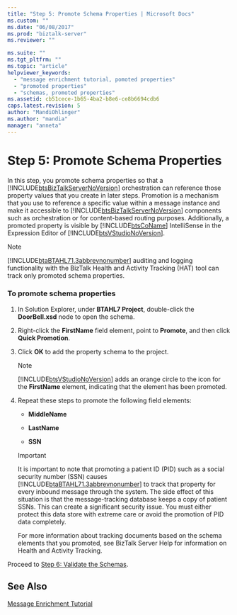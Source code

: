 ```yaml
---
title: "Step 5: Promote Schema Properties | Microsoft Docs"
ms.custom: ""
ms.date: "06/08/2017"
ms.prod: "biztalk-server"
ms.reviewer: ""

ms.suite: ""
ms.tgt_pltfrm: ""
ms.topic: "article"
helpviewer_keywords: 
  - "message enrichment tutorial, pomoted properties"
  - "promoted properties"
  - "schemas, promoted properties"
ms.assetid: cb51cece-1b65-4ba2-b8e6-ce8b6694cdb6
caps.latest.revision: 5
author: "MandiOhlinger"
ms.author: "mandia"
manager: "anneta"
---
```

# Step 5: Promote Schema Properties
In this step, you promote schema properties so that a [!INCLUDE[btsBizTalkServerNoVersion](../../includes/btsbiztalkservernoversion-md.md)] orchestration can reference those property values that you create in later steps. Promotion is a mechanism that you use to reference a specific value within a message instance and make it accessible to [!INCLUDE[btsBizTalkServerNoVersion](../../includes/btsbiztalkservernoversion-md.md)] components such as orchestration or for content-based routing purposes. Additionally, a promoted property is visible by [!INCLUDE[btsCoName](../../includes/btsconame-md.md)] IntelliSense in the Expression Editor of [!INCLUDE[btsVStudioNoVersion](../../includes/btsvstudionoversion-md.md)].  
  
> [!NOTE]
>  [!INCLUDE[btaBTAHL71.3abbrevnonumber](../../includes/btabtahl71-3abbrevnonumber-md.md)] auditing and logging functionality with the BizTalk Health and Activity Tracking (HAT) tool can track only promoted schema properties.  
  
### To promote schema properties  
  
1.  In Solution Explorer, under **BTAHL7 Project**, double-click the **DoorBell.xsd** node to open the schema.  
  
2.  Right-click the **FirstName** field element, point to **Promote**, and then click **Quick Promotion**.  
  
3.  Click **OK** to add the property schema to the project.  
  
    > [!NOTE]
    >  [!INCLUDE[btsVStudioNoVersion](../../includes/btsvstudionoversion-md.md)] adds an orange circle to the icon for the **FirstName** element, indicating that the element has been promoted.  
  
4.  Repeat these steps to promote the following field elements:  
  
    -   **MiddleName**  
  
    -   **LastName**  
  
    -   **SSN**  
  
    > [!IMPORTANT]
    >  It is important to note that promoting a patient ID (PID) such as a social security number (SSN) causes [!INCLUDE[btaBTAHL71.3abbrevnonumber](../../includes/btabtahl71-3abbrevnonumber-md.md)] to track that property for every inbound message through the system. The side effect of this situation is that the message-tracking database keeps a copy of patient SSNs. This can create a significant security issue. You must either protect this data store with extreme care or avoid the promotion of PID data completely.  
  
     For more information about tracking documents based on the schema elements that you promoted, see BizTalk Server Help for information on Health and Activity Tracking.  
  
 Proceed to [Step 6: Validate the Schemas](../../adapters-and-accelerators/accelerator-hl7/step-6-validate-the-schemas.md).  
  
## See Also  
 [Message Enrichment Tutorial](../../adapters-and-accelerators/accelerator-hl7/message-enrichment-tutorial.md)